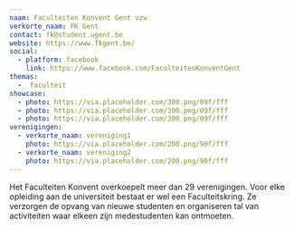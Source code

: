 ```yaml
---
naam: Faculteiten Konvent Gent vzw
verkorte_naam: FK Gent
contact: fk@student.ugent.be
website: https://www.fkgent.be/
social:
  - platform: facebook
    link: https://www.facebook.com/FaculteitenKonventGent
themas:
  -  faculteit
showcase:
  - photo: https://via.placeholder.com/300.png/09f/fff
  - photo: https://via.placeholder.com/300.png/09f/fff
  - photo: https://via.placeholder.com/300.png/09f/fff
verenigingen:
  - verkorte_naam: vereniging1
    photo: https://via.placeholder.com/200.png/90f/fff
  - verkorte_naam: vereniging2
    photo: https://via.placeholder.com/200.png/90f/fff
---
```

Het Faculteiten Konvent overkoepelt meer dan 29 verenigingen. Voor elke opleiding aan de universiteit bestaat er wel een Faculteitskring. Ze verzorgen de opvang van nieuwe studenten en organiseren tal van activiteiten waar elkeen zijn medestudenten kan ontmoeten.
